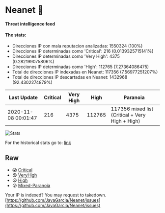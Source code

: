 # Neanet :hocho:
#### Threat intelligence feed
#### The stats:

- Direcciones IP con mala reputacion analizadas: 1550324 (100%)
- Direcciones IP determinadas como 'Critical':  216 (0.0139325715141%)
- Direcciones IP determinadas como 'Very High':  4375 (0.282199075806%)
- Direcciones IP determinadas como 'High':  112765 (7.27364086475)
- Total de direcciones IP indexadas en Neanet:  117356 (7.56977251207%)
- Total de direcciones IP descartadas en Neanet:  1432968 (92.4302274879%)

| Last Update | Critical | Very High | High | Paranoia |
| --- | --- | --- | --- | --- |
| 2020-11-08 00:01:47 | 216 | 4375 | 112765 | 117356 mixed list (Critical + Very High + High)|

![Stats](https://docs.google.com/spreadsheets/d/e/2PACX-1vSnaNMIXVabIpDJjufMlzH7poXnshF3mgd8Is1g9ytUEzVsP5my4Trn8f-xkoLLQ38xpL3HtmUexLo6/pubchart?oid=501124687&format=image)

For the historical stats go to: [link](/stats.csv)
## Raw
- :scream: [Critical](https://raw.githubusercontent.com/JavaGarcia/Neanet/master/blacklists/neanet_critical.txt)
- :fearful: [VeryHigh](https://raw.githubusercontent.com/JavaGarcia/Neanet/master/blacklists/neanet_veryHigh.txtt)
- :frowning: [High](https://raw.githubusercontent.com/JavaGarcia/Neanet/master/blacklists/neanet_high.txt)
- :dizzy_face: [Mixed-Paranoia](https://raw.githubusercontent.com/JavaGarcia/Neanet/master/blacklists/neanet_all.txt)


Your IP is indexed? You may request to takedown. [https://github.com/JavaGarcia/Neanet/issues](https://github.com/JavaGarcia/Neanet/issues)




























































































































































































































































































































































































































































































































































































































































































































































































































































































































































































































































































































































































































































































































































































































































































































































































































































































































































































































































































































































































































































